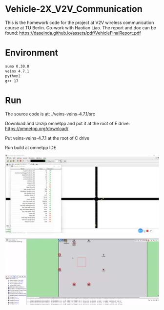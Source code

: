 # Vehicle-2X_V2V_Communication
This is the homework code for the project at V2V wireless communication course at TU Berlin. Co-work with Haotian Liao. The report and doc can be found: https://daseinda.github.io/assets/pdf/VehicleFinalReport.pdf

# Environment

```
sumo 0.30.0
veins 4.7.1
python2
g++ 17

```
# Run

The source code is at: ./veins-veins-4.7.1/src

Download and Unzip omnetpp and put it at the root of E drive: https://omnetpp.org/download/

Put veins-veins-4.7.1 at the root of C drive

Run build at omnetpp IDE


![image](https://github.com/DaseinDa/Vehicle-2X_V2V_Communication/blob/main/screen2.PNG)


![image](https://github.com/DaseinDa/Vehicle-2X_V2V_Communication/blob/main/screen1.PNG)
